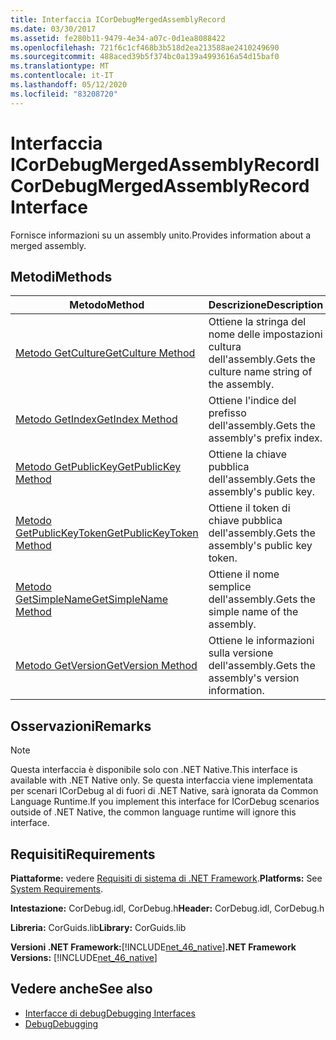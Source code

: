 ```yaml
---
title: Interfaccia ICorDebugMergedAssemblyRecord
ms.date: 03/30/2017
ms.assetid: fe280b11-9479-4e34-a07c-0d1ea8088422
ms.openlocfilehash: 721f6c1cf468b3b518d2ea213588ae2410249690
ms.sourcegitcommit: 488aced39b5f374bc0a139a4993616a54d15baf0
ms.translationtype: MT
ms.contentlocale: it-IT
ms.lasthandoff: 05/12/2020
ms.locfileid: "83208720"
---
```

# <a name="icordebugmergedassemblyrecord-interface"></a><span data-ttu-id="c39fa-102">Interfaccia ICorDebugMergedAssemblyRecord</span><span class="sxs-lookup"><span data-stu-id="c39fa-102">ICorDebugMergedAssemblyRecord Interface</span></span>
<span data-ttu-id="c39fa-103">Fornisce informazioni su un assembly unito.</span><span class="sxs-lookup"><span data-stu-id="c39fa-103">Provides information about a merged assembly.</span></span>  
  
## <a name="methods"></a><span data-ttu-id="c39fa-104">Metodi</span><span class="sxs-lookup"><span data-stu-id="c39fa-104">Methods</span></span>  
  
|<span data-ttu-id="c39fa-105">Metodo</span><span class="sxs-lookup"><span data-stu-id="c39fa-105">Method</span></span>|<span data-ttu-id="c39fa-106">Descrizione</span><span class="sxs-lookup"><span data-stu-id="c39fa-106">Description</span></span>|  
|------------|-----------------|  
|[<span data-ttu-id="c39fa-107">Metodo GetCulture</span><span class="sxs-lookup"><span data-stu-id="c39fa-107">GetCulture Method</span></span>](icordebugmergedassemblyrecord-getculture-method.md)|<span data-ttu-id="c39fa-108">Ottiene la stringa del nome delle impostazioni cultura dell'assembly.</span><span class="sxs-lookup"><span data-stu-id="c39fa-108">Gets the culture name string of the assembly.</span></span>|  
|[<span data-ttu-id="c39fa-109">Metodo GetIndex</span><span class="sxs-lookup"><span data-stu-id="c39fa-109">GetIndex Method</span></span>](icordebugmergedassemblyrecord-getindex-method.md)|<span data-ttu-id="c39fa-110">Ottiene l'indice del prefisso dell'assembly.</span><span class="sxs-lookup"><span data-stu-id="c39fa-110">Gets the assembly's prefix index.</span></span>|  
|[<span data-ttu-id="c39fa-111">Metodo GetPublicKey</span><span class="sxs-lookup"><span data-stu-id="c39fa-111">GetPublicKey Method</span></span>](icordebugmergedassemblyrecord-getpublickey-method.md)|<span data-ttu-id="c39fa-112">Ottiene la chiave pubblica dell'assembly.</span><span class="sxs-lookup"><span data-stu-id="c39fa-112">Gets the assembly's public key.</span></span>|  
|[<span data-ttu-id="c39fa-113">Metodo GetPublicKeyToken</span><span class="sxs-lookup"><span data-stu-id="c39fa-113">GetPublicKeyToken Method</span></span>](icordebugmergedassemblyrecord-getpublickeytoken-method.md)|<span data-ttu-id="c39fa-114">Ottiene il token di chiave pubblica dell'assembly.</span><span class="sxs-lookup"><span data-stu-id="c39fa-114">Gets the assembly's public key token.</span></span>|  
|[<span data-ttu-id="c39fa-115">Metodo GetSimpleName</span><span class="sxs-lookup"><span data-stu-id="c39fa-115">GetSimpleName Method</span></span>](icordebugmergedassemblyrecord-getsimplename-method.md)|<span data-ttu-id="c39fa-116">Ottiene il nome semplice dell'assembly.</span><span class="sxs-lookup"><span data-stu-id="c39fa-116">Gets the simple name of the assembly.</span></span>|  
|[<span data-ttu-id="c39fa-117">Metodo GetVersion</span><span class="sxs-lookup"><span data-stu-id="c39fa-117">GetVersion Method</span></span>](icordebugmergedassemblyrecord-getversion-method.md)|<span data-ttu-id="c39fa-118">Ottiene le informazioni sulla versione dell'assembly.</span><span class="sxs-lookup"><span data-stu-id="c39fa-118">Gets the assembly's version information.</span></span>|  
  
## <a name="remarks"></a><span data-ttu-id="c39fa-119">Osservazioni</span><span class="sxs-lookup"><span data-stu-id="c39fa-119">Remarks</span></span>  
  
> [!NOTE]
> <span data-ttu-id="c39fa-120">Questa interfaccia è disponibile solo con .NET Native.</span><span class="sxs-lookup"><span data-stu-id="c39fa-120">This interface is available with .NET Native only.</span></span> <span data-ttu-id="c39fa-121">Se questa interfaccia viene implementata per scenari ICorDebug al di fuori di .NET Native, sarà ignorata da Common Language Runtime.</span><span class="sxs-lookup"><span data-stu-id="c39fa-121">If you implement this interface for ICorDebug scenarios outside of .NET Native, the common language runtime will ignore this interface.</span></span>  
  
## <a name="requirements"></a><span data-ttu-id="c39fa-122">Requisiti</span><span class="sxs-lookup"><span data-stu-id="c39fa-122">Requirements</span></span>  
 <span data-ttu-id="c39fa-123">**Piattaforme:** vedere [Requisiti di sistema di .NET Framework](../../get-started/system-requirements.md).</span><span class="sxs-lookup"><span data-stu-id="c39fa-123">**Platforms:** See [System Requirements](../../get-started/system-requirements.md).</span></span>  
  
 <span data-ttu-id="c39fa-124">**Intestazione:** CorDebug.idl, CorDebug.h</span><span class="sxs-lookup"><span data-stu-id="c39fa-124">**Header:** CorDebug.idl, CorDebug.h</span></span>  
  
 <span data-ttu-id="c39fa-125">**Libreria:** CorGuids.lib</span><span class="sxs-lookup"><span data-stu-id="c39fa-125">**Library:** CorGuids.lib</span></span>  
  
 <span data-ttu-id="c39fa-126">**Versioni .NET Framework:**[!INCLUDE[net_46_native](../../../../includes/net-46-native-md.md)]</span><span class="sxs-lookup"><span data-stu-id="c39fa-126">**.NET Framework Versions:** [!INCLUDE[net_46_native](../../../../includes/net-46-native-md.md)]</span></span>  
  
## <a name="see-also"></a><span data-ttu-id="c39fa-127">Vedere anche</span><span class="sxs-lookup"><span data-stu-id="c39fa-127">See also</span></span>

- [<span data-ttu-id="c39fa-128">Interfacce di debug</span><span class="sxs-lookup"><span data-stu-id="c39fa-128">Debugging Interfaces</span></span>](debugging-interfaces.md)
- [<span data-ttu-id="c39fa-129">Debug</span><span class="sxs-lookup"><span data-stu-id="c39fa-129">Debugging</span></span>](index.md)
